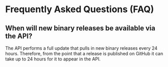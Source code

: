 # Frequently Asked Questions (FAQ)

## When will new binary releases be available via the API?

The API performs a full update that pulls in new binary releases every 24 hours. Therefore, from the point that a release is published on GitHub it can take up to 24 hours for it to appear in the API.